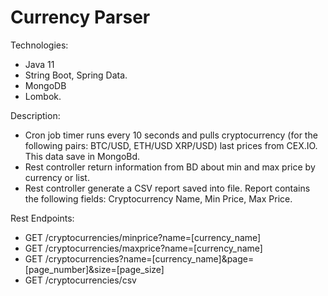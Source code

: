 # Currency Parser

Technologies:
- Java 11
- String Boot, Spring Data.
- MongoDB
- Lombok.

Description:
- Cron job timer runs every 10 seconds and pulls cryptocurrency (for the following pairs: BTC/USD, ETH/USD XRP/USD)
 last prices from CEX.IO. This data save in MongoBd.
- Rest controller return information from BD about min and max price by currency or list.
- Rest controller generate a CSV report saved into file. Report contains the following fields: 
Cryptocurrency Name, Min Price, Max Price.

Rest Endpoints:
- GET /cryptocurrencies/minprice?name=[currency_name]
- GET /cryptocurrencies/maxprice?name=[currency_name]
- GET /cryptocurrencies?name=[currency_name]&page=[page_number]&size=[page_size]
- GET /cryptocurrencies/csv
